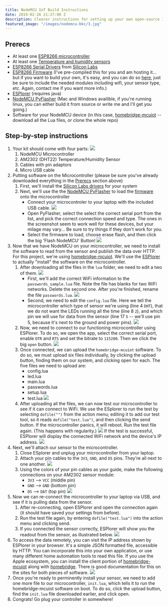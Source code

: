 ```yaml
---
title: NodeMCU IoT Build Instructions
date: 2019-02-26 21:27:00 Z
description: Clearer instructions for setting up your own open-source IoT sensors
featured_image: "/images/nodemcu-bkc/3.jpg"
---
```


## Prerecs
* At least one [ESP8266 microcontroller](https://www.aliexpress.com/item/Update-Industry-4-0-New-esp8266-NodeMCU-v2-Lua-WIFI-networking-development-kit-board-based-on/32358722888.html)
* At least one [Temperature and humidity sensors](https://www.aliexpress.com/item/High-Precision-AM2302-DHT22-Digital-Temperature-Humidity-Sensor-Module-For-Uno-R3/32292594513.html)
* [ESP8266 Serial Drivers](https://www.silabs.com/products/development-tools/software/usb-to-uart-bridge-vcp-drivers) from [Silicon Labs](silabs.com) 
* [ESP8266 Firmware](nodemcu-master-15-modules-2019-01-06-01-35-33-float.bin) (I've pre-compiled this for you and am hosting it... but if you want to build your own, it's easy, and you can do so [here](https://nodemcu-build.com), just be sure to include the needed modules including wifi, your sensor type, etc. Again, contact me if you want more info.)
* [ESPlorer](https://esp8266.ru/esplorer/) (requires java)
* [NodeMCU PyFlasher](https://github.com/marcelstoer/nodemcu-pyflasher/releases) (Mac and Windows availible, if you're running linux, you can either build it from source or write me and I'll get you going.)
* Software for your NodeMCU device (in this case, [homebridge-mcuiot](https://github.com/NorthernMan54/homebridge-mcuiot/tree/master/nodemcu/lua) -- download all the Lua files, or clone the whole repo)

## Step-by-step instructions

1. Your kit should come with four parts:
    ![](/images/nodemcu-bkc/1.jpg)
    1. NodeMCU Microcontroller
    2. AM2302 (DHT22) Temperature/Humidity Sensor
    3. Cables with pin adaptors
    4. Micro USB cable
2. Putting software on the Microcontroller (please be sure you've already downloaded everything in the [Prerecs](#prerecs) section above)
    1. First, we'll install the [Silicon Labs drivers](https://www.silabs.com/products/development-tools/software/usb-to-uart-bridge-vcp-drivers) for your system
    2. Next, we'll use the  the [NodeMCU PyFlasher](https://github.com/marcelstoer/nodemcu-pyflasher/releases) to load the [firmware](nodemcu-master-15-modules-2019-01-06-01-35-33-float.bin) onto the microcontroller
        - Connect your microcontroler to your laptop with the included USB cable.
        ![](/images/nodemcu-bkc/2.jpg)
        - Open PyFlasher, select the select the correct serial port from the list, and pick the correct connection speed and type.  The ones in the screenshot seem to work well for these devices, but your milage may vary... Be sure to try things if they don't work for you.
        - Select the firmware to load, choose erase flash, and then click the big 'Flash NodeMCU' Button!
        ![](/images/nodemcu-bkc/pyflasher.png)
3. Now that we have NodeMCU on your microcontroller, we need to install the software to read from the sensor and publish the data over HTTP.  For this project, we're using [homebridge-mcuiot](https://github.com/NorthernMan54/homebridge-mcuiot/tree/master/nodemcu/lua).  We'll use the [ESPlorer](https://esp8266.ru/esplorer/) to actually "install" the software on the microcontroller.
    1. After downloading all the files in the `lua` folder, we need to edit a two of them.
    ![](/images/nodemcu-bkc/lua.png)
        - First, we'll add the correct WiFi information to the `passwords_sample.lua` file.  Note the file has blanks for two WiFi networks.  Delete the second one.  After you're finished, rename the file `passwords.lua`.
        ![](/images/nodemcu-bkc/passwords.png)
        - Second, we need to edit the `config.lua` file.  Here we tell the microcontroller which type of sensor we're using (line 4 `DHT`), that we do not want the LEDs running all the time (line 8 `2`), and which pin we will use for data from the sensor (line 17 `5` -- we'll use pin 5, because it's next to the ground and power pins).
        ![](/images/nodemcu-bkc/config.png)
    2. Now, we need to connect to our functioning microcontroller using ESPlorer.  To do so, we open the app, select the correct serial port, enable `DTR` and `RTS` and set the bitrate to `115200`.  Then we click the big `open` button.
    ![](/images/nodemcu-bkc/esplorer-setup.png)
    3. Once connected, we can upload the `homebridge-mcuiot` software.  To do so, we must upload six files individually, by clicking the upload button, finding them on our system, and clicking open for each.  The five files we need to upload are:
        - config.lua
        - led.lua
        - main.lua
        - passwords.lua
        - setup.lua
        - test.lua
    ![](/images/nodemcu-bkc/esplorer-upload.png)
    4. After uploading all the files, we can now test our microcontroller to see if it can connect to WiFi.  We use the ESplorer to run the test by selecting `dofile("")` from the action menu; editing it to add our test tool, so it reads `dofile("test.lua")`, and then clicking the send button.  If the microcontroller panics, it will reboot.  Run the test file again. (This happens with regularity.)
    ![](/images/nodemcu-bkc/esplorer-test.png)
    If the test is successful, ESPlorer will display the connected WiFi network and the device's IP address.
    ![](/images/nodemcu-bkc/esplorer-test-running.png)
4. Next, we'll attach our sensor to the microcontroller.
    1. Close ESplorer and unplug your microcontroller from your laptop.
    2. Attach your pin cables to the `3V3`, `GND`, and `D5` pins.  They're all next to one another.
    ![](/images/nodemcu-bkc/4.jpg)
    3. Using the colors of your pin cables as your guide, make the following connections on your AM2302 sensor module:
        - `3V3` --> `VCC` (middle pin)
        - `GND` --> `GND` (bottom pin)
        - `D5`  --> `DAT` (top pin)
        ![](/images/nodemcu-bkc/5.jpg)
5. Now we can re-connect the microcontroller to your laptop via USB, and see if it is pulling data from the sensor.
    1. After re-connecting, open ESPlorer and open the connection again (it should have saved your settings from before).
    2. Run the test file again, by entering `dofile("test.lua")` into the action menu and clicking send.
    3. If you connected the sensor correctly, ESPlorer will show you the readout from the sensor, as illustrated below.
    ![](/images/nodemcu-bkc/esplorer-sensor-test.png)
6. To access the data remotely, you can visit the IP address shown by ESPlorer in your browser.  It's a simple JSON formatted file, accessible by HTTP.  You can incorporate this into your own application, or use many different home automation tools to read this file.  If you use the Apple ecosystem, you can install the client portion of [homebridge-mcuiot](https://github.com/NorthernMan54/homebridge-mcuiot/) along with [homebridge](https://homebridge.io/).  There is good documentation for this on the sites for both pieces of software.
![](/images/nodemcu-bkc/browser.png)
7. Once you're ready to perminently install your sensor, we need to add one more file to our microcontroller, `init.lua`, which tells it to run the homebridge-mcuiot software on boot.  To do so, click the upload button, find the `init.lua` file downloaded earlier, and click open. 
8. Congrats!  Go plug your controller in somewhere!